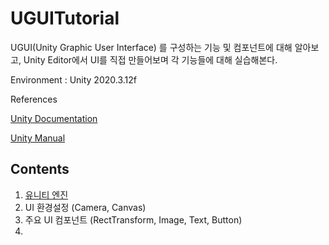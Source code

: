 # UGUITutorial

UGUI(Unity Graphic User Interface) 를 구성하는 기능 및 컴포넌트에 대해 알아보고, Unity Editor에서 UI를 직접 만들어보며 각 기능들에 대해 실습해본다.

Environment : Unity 2020.3.12f

References

[Unity Documentation](https://docs.unity3d.com/kr/2020.3/Manual/com.unity.ugui.html)

[Unity Manual](https://docs.unity3d.com/Packages/com.unity.ugui@1.0/manual/index.html)

## Contents

1. [유니티 엔진](./Descriptions/UnityEngine_1.md)
2. UI 환경설정 (Camera, Canvas)
3. 주요 UI 컴포넌트 (RectTransform, Image, Text, Button)
4. 
